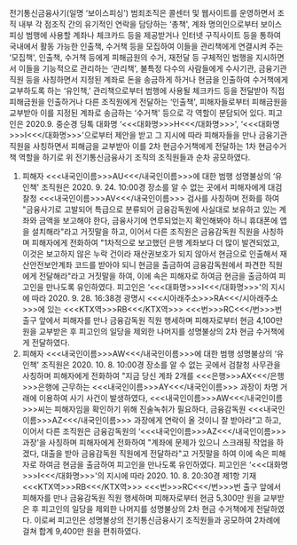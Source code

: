 전기통신금융사기(일명 ‘보이스피싱') 범죄조직은 콜센터 및 웹사이트를 운영하면서 조직 내부 각 점조직 간의 유기적인 연락을 담당하는 ‘총책', 계좌 명의인으로부터 보이스피싱 범행에 사용할 계좌나 체크카드 등을 제공받거나 인터넷 구직사이트 등을 통하여 국내에서 활동 가능한 인출책, 수거책 등을 모집하여 이들을 관리책에게 연결시켜 주는 ‘모집책', 인출책, 수거책 등에게 피해금원의 수거, 재전달 등 구체적인 범행을 지시하면서 이들을 기능적으로 관리하는 ‘관리책', 불특정 다수의 사람들에게 수사기관, 금융기관 직원 등을 사칭하면서 지정된 계좌로 돈을 송금하게 하거나 현금을 인출하여 수거책에게 교부하도록 하는 ‘유인책,' 관리책으로부터 범행에 사용될 체크카드 등을 전달받아 직접 피해금원을 인출하거나 다른 조직원에게 전달하는 ‘인출책', 피해자들로부터 피해금원을 교부받아 이를 지정된 계좌로 송금하는 ‘수거책' 등으로 각 역할이 분담되어 있다.
피고인은 2020.9. 중순경 딩톡 대화명 ‘<<<대화명>>>H<<</대화명>>>', ‘<<<대화명>>>I<<</대화명>>>'으로부터 제안을 받고 그 지시에 따라 피해자들을 만나 금융기관 직원을 사칭하면서 피해금을 교부받아 이를 2차 현금수거책에게 전달하는 1차 현금수거책 역할을 하기로 위 전기통신금융사기 조직의 조직원들과 순차 공모하였다.
1. 피해자 <<<내국인이름>>>AU<<</내국인이름>>>에 대한 범행
성명불상의 ‘유인책' 조직원은 2020. 9. 24. 10:00경 장소를 알 수 없는 곳에서 피해자에게 대검찰청 <<<내국인이름>>>AV<<</내국인이름>>> 검사를 사칭하며 전화를 하여 "금융사기로 고발되어 특급으로 분류되어 금융감독원에 사실대로 보유하고 있는 계좌와 금액을 보고해야 한다, 금융사기에 연루되었는지 확인해봐야 하니 휴대폰에 앱을 설치해라"라고 거짓말을 하고, 이어서 다른 조직원은 금융감독원 직원을 사칭하며 피해자에게 전화하여 "1차적으로 보고했던 은행 계좌보다 더 많이 발견되었고, 이것은 보고하지 않은 누락 건이라 재산권보호가 되지 않아서 현금으로 인출해서 재산안전보안계좌 코드를 받아야 되니 현금을 출금하여 금융감독원에서 파견한 직원에게 전달해라"라고 거짓말을 하여, 이에 속은 피해자로 하여금 현금을 출금하여 피고인을 만나도록 유인하였다.
피고인은 ‘<<<대화명>>>I<<</대화명>>>'의 지시에 따라 2020. 9. 28. 16:38경 광명시 <<<시아래주소>>>RA<<</시아래주소>>>에 있는 <<<KTX역>>>RB<<</KTX역>>> <<<번>>>RC<<</번>>>번 출구 앞에서 피해자를 만나 금융감독원 직원 행세하며 피해자로부터 현금 4,100만 원을 교부받은 후 피고인의 일당을 제외한 나머지를 성명불상의 2차 현금 수거책에게 전달하였다.
2. 피해자 <<<내국인이름>>>AW<<</내국인이름>>>에 대한 범행
성명불상의 ‘유인책' 조직원은 2020. 10. 8. 10:00경 장소를 알 수 없는 곳에서 검찰청 사무관을 사칭하며 피해자에게 전화하여 "지금 당신 계좌 2개를 <<<은행>>>AX<<</은행>>>은행에 근무하는 <<<내국인이름>>>AY<<</내국인이름>>> 과장이 차명 거래에 이용하여 사기 사건이 발생하였다, <<<내국인이름>>>AW<<</내국인이름>>>씨는 피해자임을 확인하기 위해 진술녹취가 필요하다, 금융감독원 <<<내국인이름>>>AZ<<</내국인이름>>> 과장에게 연락이 올 것이니 잘 받아라"고 하고, 이어서 다른 조직원은 금융감독원의 ‘<<<내국인이름>>>AZ<<</내국인이름>>> 과장'을 사칭하며 피해자에게 전화하여 "계좌에 문제가 있으니 스크래핑 작업을 하겠다, 대출을 받아 금융감독원 직원에게 전달하라"고 거짓말을 하여 이에 속은 피해자로 하여금 현금을 출금하여 피고인을 만나도록 유인하였다.
피고인은 ‘<<<대화명>>>I<<</대화명>>>'의 지시에 따라 2020. 10. 8. 20:30경 제1항 기재 <<<KTX역>>>RB<<</KTX역>>> <<<번>>>RC<<</번>>>번 출구 앞에서 피해자를 만나 금융감독원 직원 행세하며 피해자로부터 현금 5,300만 원을 교부받은 후 피고인의 일당을 제외한 나머지를 성명불상의 2차 현금 수거책에게 전달하였다.
이로써 피고인은 성명불상의 전기통신금융사기 조직원들과 공모하여 2차례에 걸쳐 합계 9,400만 원을 편취하였다.